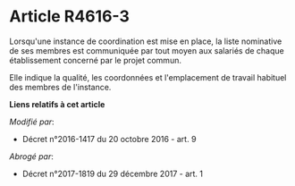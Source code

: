 # Article R4616-3

Lorsqu'une instance de coordination est mise en place, la liste nominative de ses membres       est communiquée par tout
moyen aux salariés de chaque établissement concerné par le projet commun. 

Elle indique la qualité, les coordonnées et l'emplacement de travail habituel des membres de l'instance.

**Liens relatifs à cet article**

_Modifié par_:

  - Décret n°2016-1417 du 20 octobre 2016 - art. 9

_Abrogé par_:

  - Décret n°2017-1819 du 29 décembre 2017 - art. 1
